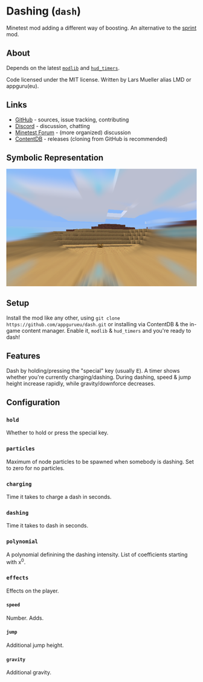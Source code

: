 # Dashing (`dash`)

Minetest mod adding a different way of boosting. An alternative to the [sprint](https://github.com/GunshipPenguin/sprint) mod.

## About

Depends on the latest [`modlib`](https://github.com/appgurueu/modlib) and [`hud_timers`](https://github.com/appgurueu/hud_timers).

Code licensed under the MIT license. Written by Lars Mueller alias LMD or appguru(eu).

## Links

* [GitHub](https://github.com/appgurueu/dash) - sources, issue tracking, contributing
* [Discord](https://discordapp.com/invite/ysP74by) - discussion, chatting
* [Minetest Forum](https://forum.minetest.net/viewtopic.php?f=9&t=24211) - (more organized) discussion
* [ContentDB](https://content.minetest.net/packages/LMD/dash/) - releases (cloning from GitHub is recommended)

## Symbolic Representation

![Screenshot](screenshot.png)

## Setup

Install the mod like any other, using `git clone https://github.com/appgurueu/dash.git` or installing via ContentDB & the in-game content manager. Enable it, `modlib` & `hud_timers` and you're ready to dash!

## Features

Dash by holding/pressing the "special" key (usually <kbd>E</kbd>). A timer shows whether you're currently charging/dashing. During dashing, speed & jump height increase rapidly, while gravity/downforce decreases.

## Configuration

### `hold`

Whether to hold or press the special key.

### `particles`

Maximum of node particles to be spawned when somebody is dashing. Set to zero for no particles.

### `charging`

Time it takes to charge a dash in seconds.

### `dashing`

Time it takes to dash in seconds.

### `polynomial`

A polynomial definining the dashing intensity. List of coefficients starting with x<sup>0</sup>.

### `effects`

Effects on the player.

#### `speed`

Number. Adds.

#### `jump`

Additional jump height.

#### `gravity`

Additional gravity.